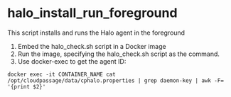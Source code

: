 # halo_install_run_foreground
This script installs and runs the Halo agent in the foreground

1. Embed the halo_check.sh script in a Docker image
1. Run the image, specifying the halo_check.sh script as the command.
1. Use docker-exec to get the agent ID:

`docker exec -it CONTAINER_NAME cat /opt/cloudpassage/data/cphalo.properties | grep daemon-key | awk -F= '{print $2}'`
